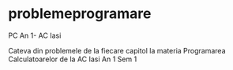 # problemeprogramare
PC An 1- AC Iasi

Cateva din problemele de la fiecare capitol la materia Programarea Calculatoarelor de la AC Iasi An 1 Sem 1
